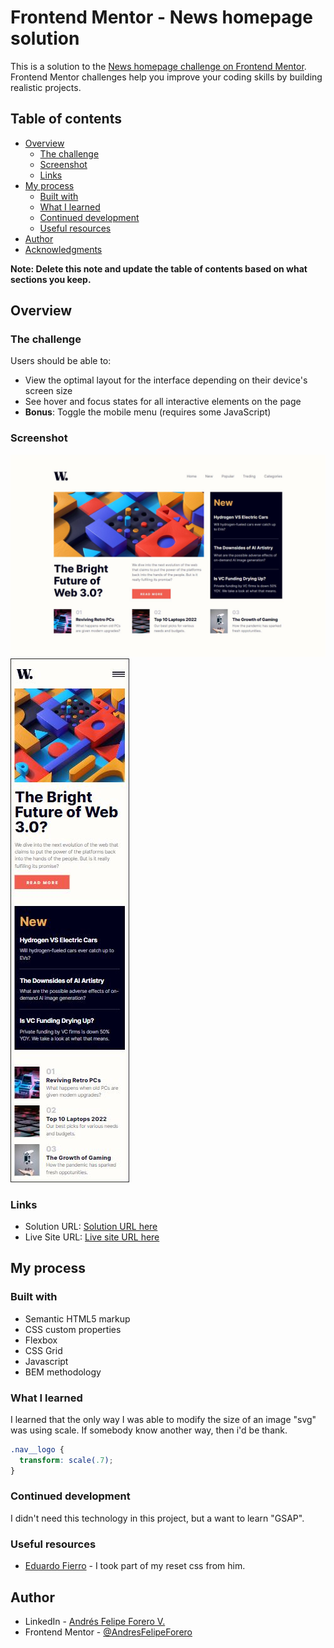 # Frontend Mentor - News homepage solution

This is a solution to the [News homepage challenge on Frontend Mentor](https://www.frontendmentor.io/challenges/news-homepage-H6SWTa1MFl). Frontend Mentor challenges help you improve your coding skills by building realistic projects. 

## Table of contents

- [Overview](#overview)
  - [The challenge](#the-challenge)
  - [Screenshot](#screenshot)
  - [Links](#links)
- [My process](#my-process)
  - [Built with](#built-with)
  - [What I learned](#what-i-learned)
  - [Continued development](#continued-development)
  - [Useful resources](#useful-resources)
- [Author](#author)
- [Acknowledgments](#acknowledgments)

**Note: Delete this note and update the table of contents based on what sections you keep.**

## Overview

### The challenge

Users should be able to:

- View the optimal layout for the interface depending on their device's screen size
- See hover and focus states for all interactive elements on the page
- **Bonus**: Toggle the mobile menu (requires some JavaScript)

### Screenshot

![](/assets/images/result-img/Desk.JPG)
![](/assets/images/result-img/Movile.JPG)

### Links

- Solution URL: [Solution URL here](https://github.com/AndresFelipeForero/HomePage)
- Live Site URL: [Live site URL here](https://newshomepage-frontendmentor.web.app/)

## My process

### Built with

- Semantic HTML5 markup
- CSS custom properties
- Flexbox
- CSS Grid
- Javascript
- BEM methodology

### What I learned

I learned that the only way I was able to modify the size of an image "svg" was using scale. If somebody know another way, then i'd be thank.

```css
.nav__logo {
  transform: scale(.7);
}
```

### Continued development

I didn't need this technology in this project, but a want to learn "GSAP".

### Useful resources

- [Eduardo Fierro](https://github.com/eduardofierropro/Reset-CSS) - I took part of my reset css from him.

## Author

- LinkedIn - [Andrés Felipe Forero V.](www.linkedin.com/in/andres-felipe-forero-velasquez-239883253)
- Frontend Mentor - [@AndresFelipeForero](https://www.frontendmentor.io/profile/@AndresFelipeForero)

